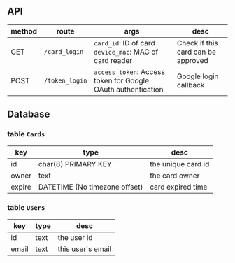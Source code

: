 

## API

| method | route | args | desc |
|---|---|---|---|
| GET | `/card_login` | `card_id`: ID of card <br/> `device_mac`: MAC of card reader | Check if this card can be approved |
| POST | `/token_login` | `access_token`: Access token for Google OAuth authentication | Google login callback |

## Database

### table `Cards`
| key | type | desc |
|-----|------|------|
| id | char(8) PRIMARY KEY | the unique card id |
| owner | text | the card owner |
| expire | DATETIME (No timezone offset)| card expired time |

### table `Users`

| key | type | desc |
|-----|------|------|
| id | text |  the user id |
| email | text | this user's email |

